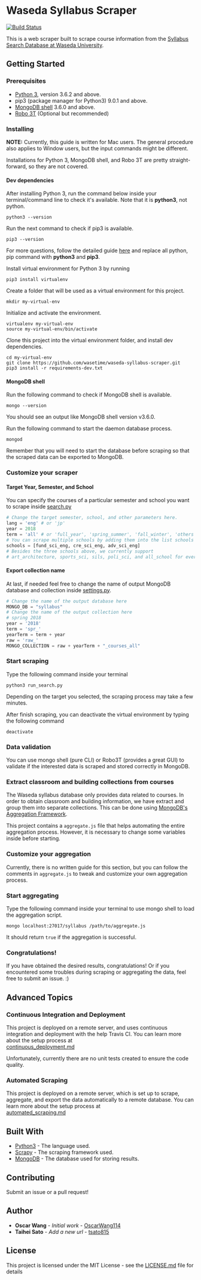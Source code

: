 # Waseda Syllabus Scraper

[![Build Status](https://travis-ci.org/OscarWang114/waseda-syllabus-scraper.svg?branch=master)](https://travis-ci.org/OscarWang114/waseda-syllabus-scraper)

This is a web scraper built to scrape course information from the [Syllabus Search Database at Waseda University](https://www.wsl.waseda.jp/syllabus/JAA101.php?pLng=en).

## Getting Started

### Prerequisites

* [Python 3](https://www.python.org/downloads/), version 3.6.2 and above.
* pip3 (package manager for Python3) 9.0.1 and above.
* [MongoDB shell](https://docs.mongodb.com/getting-started/shell/installation/) 3.6.0 and above.
* [Robo 3T](https://robomongo.org/) (Optional but recommended)

### Installing

**NOTE:** Currently, this guide is written for Mac users. The general procedure also applies to Window users, but the input commands might be different.

Installations for Python 3, MongoDB shell, and Robo 3T are pretty straight-forward, so they are not covered.

#### Dev dependencies

After installing Python 3, run the command below inside your terminal/command line to check it's available. Note that it is **python3**, not python.

```
python3 --version
```

Run the next command to check if pip3 is available.

```
pip3 --version
```

For more questions, follow the detailed guide [here](https://packaging.python.org/tutorials/installing-packages/) and replace all python, pip command with **python3** and **pip3**.

Install virtual environment for Python 3 by running

```
pip3 install virtualenv
```

Create a folder that will be used as a virtual environment for this project.

```
mkdir my-virtual-env
```

Initialize and activate the environment.

```
virtualenv my-virtual-env
source my-virtual-env/bin/activate
```

Clone this project into the virtual environment folder, and install dev dependencies.

```
cd my-virtual-env
git clone https://github.com/wasetime/waseda-syllabus-scraper.git
pip3 install -r requirements-dev.txt
```

#### MongoDB shell

Run the following command to check if MongoDB shell is available.

```
mongo --version
```

You should see an output like MongoDB shell version v3.6.0.

Run the following command to start the daemon database process.

```
mongod
```

Remember that you will need to start the database before scraping so that the scraped data can be exported to MongoDB.


### Customize your scraper

#### Target Year, Semester, and School

You can specify the courses of a particular semester and school you want to scrape
inside [search.py](wsl_spider/wsl_spider/spiders/search.py)

```python
# Change the target semester, school, and other parameters here.
lang = 'eng' # or 'jp' 
year = 2018
term = 'all' # or 'full_year', 'spring_summer', 'fall_winter', 'others'
# You can scrape multiple schools by adding them into the list schools
schools = [fund_sci_eng, cre_sci_eng, adv_sci_eng]
# Besides the three schools above, we currently support 
# art_architecture, sports_sci, sils, poli_sci, and all_school for every school 
```

#### Export collection name

At last, if needed feel free to change the name of output MongoDB database and collection 
inside [settings.py](wsl_spider/wsl_spider/settings.py).

```python
# Change the name of the output database here
MONGO_DB = "syllabus"
# Change the name of the output collection here
# spring 2018
year = '2018'
term = 'spr_'
yearTerm = term + year
raw = 'raw_'
MONGO_COLLECTION = raw + yearTerm + "_courses_all"
```

### Start scraping

Type the following command inside your terminal

```
python3 run_search.py
```

Depending on the target you selected,
the scraping process may take a few minutes.

After finish scraping, you can deactivate the virtual environment by typing the following command

```
deactivate
```

### Data validation

You can use mongo shell (pure CLI) or Robo3T (provides a great GUI) to validate if the interested data is scraped and stored correctly in MongoDB.

### Extract classroom and building collections from courses

The Waseda syllabus database only provides data related to courses. In order to obtain classroom and building information, we have extract and group them into separate collections. This can be done using [MongoDB's Aggregation Framework](https://docs.mongodb.com/manual/aggregation/).

This project contains a `aggregate.js` file that helps automating the entire aggregation process. However, it is necessary to change some variables inside before starting.

### Customize your aggregation

Currently, there is no written guide for this section, but you can follow the comments in `aggregate.js` to tweak and customize your own aggregation process.

### Start aggregating

Type the following command inside your terminal to use mongo shell to load the aggregation script.

```
mongo localhost:27017/syllabus /path/to/aggregate.js
```

It should return `true` if the aggregation is successful.

### Congratulations!

If you have obtained the desired results, congratulations! Or
if you encountered some troubles during scraping or aggregating the data, feel free to submit an issue. :)

## Advanced Topics

### Continuous Integration and Deployment

This project is deployed on a remote server, and uses continuous integration and deployment 
with the help Travis CI. You can learn more about the setup process at  
[continuous_deployment.md](docs/continuous_deployment.md)

Unfortunately, currently there are no unit tests
created to ensure the code quality.

### Automated Scraping

This project is deployed on a remote server, which is set up to scrape,
aggregate, and export the data automatically to a remote database.
You can learn more about the setup process at  
[automated_scraping.md](docs/automated_scraping.md)


## Built With

* [Python3](https://www.python.org/) - The language used.
* [Scrapy](https://scrapy.org/) - The scraping framework used.
* [MongoDB](https://www.mongodb.com/) - The database used for storing results.

## Contributing

Submit an issue or a pull request!

## Author

* **Oscar Wang** - _Initial work_ - [OscarWang114](https://github.com/OscarWang114)
* **Taihei Sato** - _Add a new url_ - [tsato815](https://github.com/tsato815)

## License

This project is licensed under the MIT License - see the [LICENSE.md](LICENSE.md) file for details
